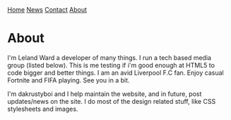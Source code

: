 <html>
<head>
<link rel="stylesheet" href="stylesheet.css">
<title>A testing area- Wow!</title>
</head>
  
<body>

<div class="topnav">
  <a href="https://thefmggroup.github.io">Home</a>
  <a href="#news">News</a>
  <a href="#contact">Contact</a>
  <a class="active" href="about">About</a>
</div> 
  
<h1>About</h1>
<p>I'm Leland Ward a developer of many things. I run a tech based media group (listed below). This is me testing if i'm good enough at HTML5 to code bigger and better things. I am an avid Liverpool F.C fan. Enjoy casual Fortnite and FIFA playing.
    See you in a bit.</p>
    
<p>I'm dakrustyboi and I help maintain the website, and in future, post updates/news on the site. I do most of the design related stuff, like CSS stylesheets and images.</p>
